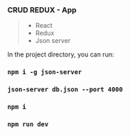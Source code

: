 ### CRUD REDUX - App

> + React
> + Redux
> + Json server

In the project directory, you can run:

### `npm i -g json-server`
### `json-server db.json --port 4000`
### `npm i`
### `npm run dev`